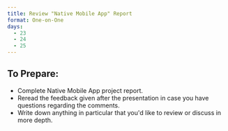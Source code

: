 ```yaml
---
title: Review "Native Mobile App" Report
format: One-on-One
days:
  - 23
  - 24
  - 25
---
```


To Prepare:
------------
- Complete Native Mobile App project report.
- Reread the feedback given after the presentation in case you have questions regarding the comments.
- Write down anything in particular that you'd like to review or discuss in more depth.
